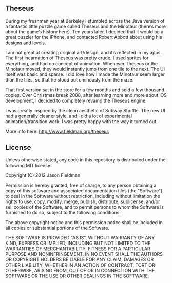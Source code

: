 Theseus
-------

During my freshman year at Berkeley I stumbled across the Java version of a fantastic little puzzle game called Theseus and the Minotaur (there’s more about the game’s history here). Ten years later, I decided that it would be a great puzzler for the iPhone, and contacted Robert Abbott about using his designs and levels.

I am not great at creating original art/design, and it’s reflected in my apps. The first incarnation of Theseus was pretty crude. I used sprites for everything, and had no concept of animation. Whenever Theseus or the Minotaur moved, they would instantly jump from one tile to the next. The UI itself was basic and sparse. I did love how I made the Minotaur seem larger than the tiles, so that he stood out ominously from the maze.

That first version sat in the store for a few months and sold a few thousand copies. Over Christmas break 2008, after learning more and more about iOS development, I decided to completely revamp the Theseus engine.

I was greatly inspired by the clean aesthetic of Subway Shuffle. The new UI had a generally cleaner style, and I did a lot of experimental animation/transition work. I was pretty happy with the way it turned out.

More info here: http://www.fieldman.org/theseus


License
-------

Unless otherwise stated, any code in this repository is distributed under the following MIT license:

Copyright (C) 2012 Jason Fieldman

Permission is hereby granted, free of charge, to any person obtaining a copy of this software and associated documentation files (the "Software"), to deal in the Software without restriction, including without limitation the rights to use, copy, modify, merge, publish, distribute, sublicense, and/or sell copies of the Software, and to permit persons to whom the Software is furnished to do so, subject to the following conditions:

The above copyright notice and this permission notice shall be included in all copies or substantial portions of the Software.

THE SOFTWARE IS PROVIDED "AS IS", WITHOUT WARRANTY OF ANY KIND, EXPRESS OR IMPLIED, INCLUDING BUT NOT LIMITED TO THE WARRANTIES OF MERCHANTABILITY, FITNESS FOR A PARTICULAR PURPOSE AND NONINFRINGEMENT. IN NO EVENT SHALL THE AUTHORS OR COPYRIGHT HOLDERS BE LIABLE FOR ANY CLAIM, DAMAGES OR OTHER LIABILITY, WHETHER IN AN ACTION OF CONTRACT, TORT OR OTHERWISE, ARISING FROM, OUT OF OR IN CONNECTION WITH THE SOFTWARE OR THE USE OR OTHER DEALINGS IN THE SOFTWARE.